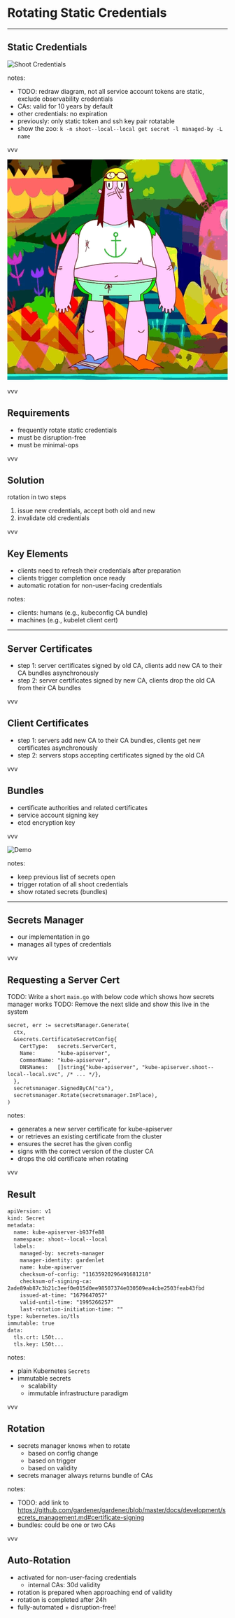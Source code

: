 # Rotating Static Credentials

---

## Static Credentials

![Shoot Credentials](../assets/01-shoot-credentials-before.excalidraw.png)
<!-- .element: class="r-stretch" -->

notes:
- TODO: redraw diagram, not all service account tokens are static, exclude observability credentials
- CAs: valid for 10 years by default
- other credentials: no expiration
- previously: only static token and ssh key pair rotatable
- show the zoo: `k -n shoot--local--local get secret -l managed-by -L name`

vvv

![Rotation](../assets/rotate.gif)

vvv

## Requirements

- frequently rotate static credentials
- must be disruption-free
- must be minimal-ops

vvv

## Solution

rotation in two steps

1. issue new credentials, accept both old and new
2. invalidate old credentials

vvv

## Key Elements

- clients need to refresh their credentials after preparation
- clients trigger completion once ready
- automatic rotation for non-user-facing credentials

notes:
- clients: humans (e.g., kubeconfig CA bundle)
- machines (e.g., kubelet client cert)

---

<!-- https://github.com/gardener/gardener/blob/master/docs/development/secrets_management.md#certificate-signing -->

## Server Certificates

- step 1: server certificates signed by old CA, clients add new CA to their CA bundles asynchronously
- step 2: server certificates signed by new CA, clients drop the old CA from their CA bundles

vvv

## Client Certificates

- step 1: servers add new CA to their CA bundles, clients get new certificates asynchronously
- step 2: servers stops accepting certificates signed by the old CA

vvv

## Bundles

- certificate authorities and related certificates
- service account signing key
- etcd encryption key

vvv

![Demo](../assets/show-me-a-demo.jpg)
<!-- .element: class="r-stretch" -->

notes:
- keep previous list of secrets open
- trigger rotation of all shoot credentials
- show rotated secrets (bundles)

---

## Secrets Manager

- our implementation in go
- manages all types of credentials

vvv

## Requesting a Server Cert

TODO: Write a short `main.go` with below code which shows how secrets manager works 
TODO: Remove the next slide and show this live in the system

```go[|1|3-8|9|10]
secret, err := secretsManager.Generate(
  ctx,
  &secrets.CertificateSecretConfig{
    CertType:   secrets.ServerCert,
    Name:       "kube-apiserver",
    CommonName: "kube-apiserver",
    DNSNames:   []string{"kube-apiserver", "kube-apiserver.shoot--local--local.svc", /* ... */},
  },
  secretsmanager.SignedByCA("ca"),
  secretsmanager.Rotate(secretsmanager.InPlace),
)
```

notes:
- generates a new server certificate for kube-apiserver
- or retrieves an existing certificate from the cluster
- ensures the secret has the given config
- signs with the correct version of the cluster CA
- drops the old certificate when rotating

vvv

## Result

```yaml[1-5|18-19|6-9|10-11|12-14|16]
apiVersion: v1
kind: Secret
metadata:
  name: kube-apiserver-b937fe88
  namespace: shoot--local--local
  labels:
    managed-by: secrets-manager
    manager-identity: gardenlet
    name: kube-apiserver
    checksum-of-config: "11635920296491681218"
    checksum-of-signing-ca: 2ade89ab87c3b21c3eef0e015d0ee98507374e030509ea4cbe2503feab43fbd
    issued-at-time: "1679647057"
    valid-until-time: "1995266257"
    last-rotation-initiation-time: ""
type: kubernetes.io/tls
immutable: true
data:
  tls.crt: LS0t...
  tls.key: LS0t...
```

notes:
- plain Kubernetes `Secrets`
- immutable secrets
  - scalability
  - immutable infrastructure paradigm

vvv

## Rotation

- secrets manager knows when to rotate
  - based on config change
  - based on trigger
  - based on validity
- secrets manager always returns bundle of CAs

notes:
- TODO: add link to https://github.com/gardener/gardener/blob/master/docs/development/secrets_management.md#certificate-signing
- bundles: could be one or two CAs

vvv

## Auto-Rotation

- activated for non-user-facing credentials
  - internal CAs: 30d validity
- rotation is prepared when approaching end of validity
- rotation is completed after 24h
- fully-automated + disruption-free!
